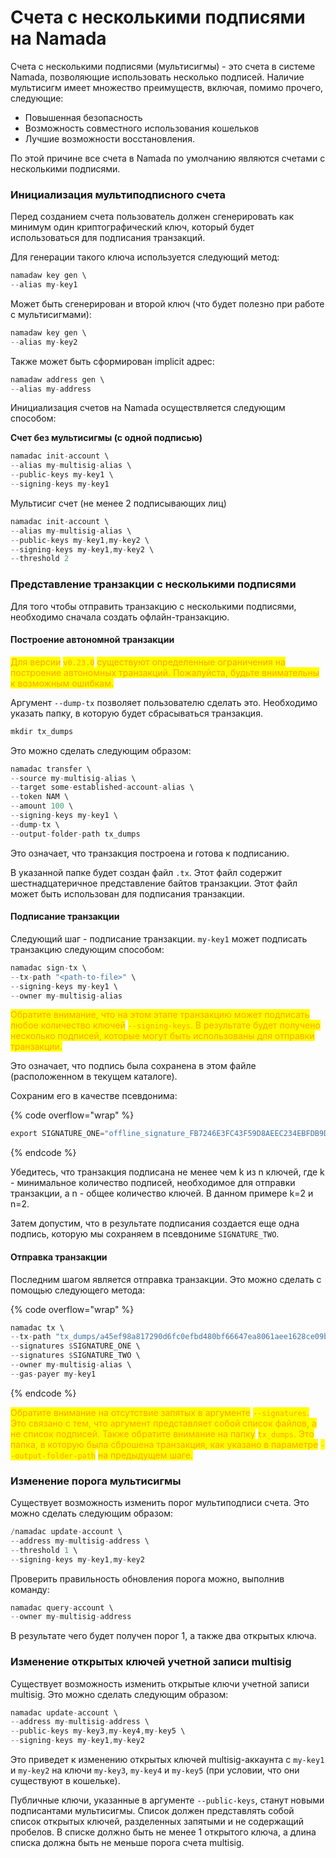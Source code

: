 # Счета с несколькими подписями на Namada

Счета с несколькими подписями (мультисигмы) - это счета в системе Namada, позволяющие использовать несколько подписей. Наличие мультисигм имеет множество преимуществ, включая, помимо прочего, следующие:

* Повышенная безопасность
* Возможность совместного использования кошельков
* Лучшие возможности восстановления.

По этой причине все счета в Namada по умолчанию являются счетами с несколькими подписями.

### Инициализация мультиподписного счета

Перед созданием счета пользователь должен сгенерировать как минимум один криптографический ключ, который будет использоваться для подписания транзакций.

Для генерации такого ключа используется следующий метод:

```rust
namadaw key gen \
--alias my-key1
```

Может быть сгенерирован и второй ключ (что будет полезно при работе с мультисигмами):

```rust
namadaw key gen \
--alias my-key2
```

Также может быть сформирован implicit адрес:

```rust
namadaw address gen \
--alias my-address
```

Инициализация счетов на Namada осуществляется следующим способом:

**Счет без мультисигмы (с одной подписью)**

```rust
namadac init-account \
--alias my-multisig-alias \
--public-keys my-key1 \
--signing-keys my-key1
```

Мультисиг счет (не менее 2 подписывающих лиц)

```rust
namadac init-account \
--alias my-multisig-alias \
--public-keys my-key1,my-key2 \
--signing-keys my-key1,my-key2 \
--threshold 2
```

### Представление транзакции с несколькими подписями

Для того чтобы отправить транзакцию с несколькими подписями, необходимо сначала создать офлайн-транзакцию.

#### Построение автономной транзакции

<mark style="color:orange;">Для версии</mark> <mark style="color:orange;">`v0.23.0`</mark> <mark style="color:orange;">существуют определенные ограничения на построение автономных транзакций. Пожалуйста, будьте внимательны к возможным ошибкам.</mark>

Аргумент `--dump-tx` позволяет пользователю сделать это. Необходимо указать папку, в которую будет сбрасываться транзакция.

```rust
mkdir tx_dumps
```

Это можно сделать следующим образом:

```rust
namadac transfer \
--source my-multisig-alias \
--target some-established-account-alias \
--token NAM \
--amount 100 \
--signing-keys my-key1 \
--dump-tx \
--output-folder-path tx_dumps
```

Это означает, что транзакция построена и готова к подписанию.

В указанной папке будет создан файл `.tx`. Этот файл содержит шестнадцатеричное представление байтов транзакции. Этот файл может быть использован для подписания транзакции.

#### Подписание транзакции

Следующий шаг - подписание транзакции. `my-key1` может подписать транзакцию следующим способом:

```rust
namadac sign-tx \
--tx-path "<path-to-file>" \
--signing-keys my-key1 \
--owner my-multisig-alias
```

<mark style="color:orange;">Обратите внимание, что на этом этапе транзакцию может подписать любое количество ключей</mark> <mark style="color:orange;">`--signing-keys`</mark><mark style="color:orange;">. В результате будет получено несколько подписей, которые могут быть использованы для отправки транзакции.</mark>

Это означает, что подпись была сохранена в этом файле (расположенном в текущем каталоге).

Сохраним его в качестве псевдонима:

{% code overflow="wrap" %}
```rust
export SIGNATURE_ONE="offline_signature_FB7246E3FC43F59D8AEEC234EBFDB9DF1AC9BB7B14E536D05A7E2617CA41D4CD_0.tx"
```
{% endcode %}

Убедитесь, что транзакция подписана не менее чем k из n ключей, где k - минимальное количество подписей, необходимое для отправки транзакции, а n - общее количество ключей. В данном примере k=2 и n=2.

Затем допустим, что в результате подписания создается еще одна подпись, которую мы сохраняем в псевдониме `SIGNATURE_TWO`.

#### Отправка транзакции

Последним шагом является отправка транзакции. Это можно сделать с помощью следующего метода:

{% code overflow="wrap" %}
```rust
namadac tx \
--tx-path "tx_dumps/a45ef98a817290d6fc0efbd480bf66647ea8061aee1628ce09b4af4f4eeed1c2.tx" \
--signatures $SIGNATURE_ONE \
--signatures $SIGNATURE_TWO \
--owner my-multisig-alias \
--gas-payer my-key1
```
{% endcode %}

<mark style="color:orange;">Обратите внимание на отсутствие запятых в аргументе</mark> <mark style="color:orange;">`--signatures`</mark><mark style="color:orange;">. Это связано с тем, что аргумент представляет собой список файлов, а не список подписей. Также обратите внимание на папку</mark> <mark style="color:orange;">`tx_dumps`</mark><mark style="color:orange;">. Это папка, в которую была сброшена транзакция, как указано в параметре</mark> <mark style="color:orange;">`--output-folder-path`</mark> <mark style="color:orange;">на предыдущем шаге.</mark>

### Изменение порога мультисигмы

Существует возможность изменить порог мультиподписи счета. Это можно сделать следующим образом:

```rust
/namadac update-account \
--address my-multisig-address \
--threshold 1 \
--signing-keys my-key1,my-key2
```

Проверить правильность обновления порога можно, выполнив команду:

```rust
namadac query-account \
--owner my-multisig-address
```

В результате чего будет получен порог 1, а также два открытых ключа.

### Изменение открытых ключей учетной записи multisig

Существует возможность изменить открытые ключи учетной записи multisig. Это можно сделать следующим образом:

```rust
namadac update-account \
--address my-multisig-address \
--public-keys my-key3,my-key4,my-key5 \
--signing-keys my-key1,my-key2
```

Это приведет к изменению открытых ключей multisig-аккаунта с `my-key1` и `my-key2` на ключи `my-key3`, `my-key4` и `my-key5` (при условии, что они существуют в кошельке).

Публичные ключи, указанные в аргументе `--public-keys`, станут новыми подписантами мультисигмы. Список должен представлять собой список открытых ключей, разделенных запятыми и не содержащий пробелов. В списке должно быть не менее 1 открытого ключа, а длина списка должна быть не меньше порога счета multisig.
